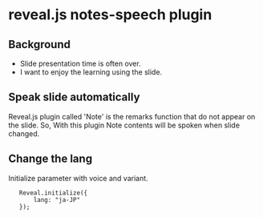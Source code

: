 # reveal.js notes-speech plugin

## Background

* Slide presentation time is often over.
* I want to enjoy the learning using the slide.

## Speak slide automatically

Reveal.js plugin called 'Note' is the remarks function that do not appear on the slide.
So, With this plugin Note contents will be spoken when slide changed.

## Change the lang

Initialize parameter with voice and variant.

```
   Reveal.initialize({
       lang: "ja-JP"
   });
```

